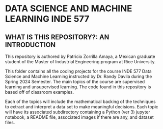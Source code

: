 # DATA SCIENCE AND MACHINE LEARNING INDE 577

## WHAT IS THIS REPOSITORY?: AN INTRODUCTION
This repository is authored by Patricio Zorrilla Amaya, a Mexican graduate student of the Master of Industrial Engineering program at Rice University. 

This folder contains all the coding projects for the course INDE 577 Data Science and Machine Learning instructed by Dr. Randy Davila during the Spring 2024 Semester. The main topics of the course are supervised learning and unsupervised learning. The code found in this repository is based off of classroom examples. 

Each of the topics will include the mathematical backing of the techniques to extract and interpret a data set to make meaningful decisions. Each topic will have its associated subdirectory containing a Python (ver 3) jupyter notebook, a README file, associated images if there are any, and dataset files.

